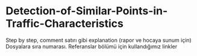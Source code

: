 # Detection-of-Similar-Points-in-Traffic-Characteristics

Step by step, comment satırı gibi explanation (rapor ve hocaya sunum için)
Dosyalara sıra numarası.
Referanslar bölümü için kullandığımız linkler
